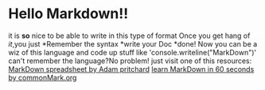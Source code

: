 # Hello Markdown!!
it is **so** nice to be able to write in this type of format
Once you get hang of *it*,you just
*Remember the syntax
*write your Doc
*done!
Now you can be a wiz of this language and code up stuff like 'console.writeline("MarkDown")'
can't remember the language?No problem! just visit one of this resources:
[MarkDown spreadsheet by Adam pritchard](https://github.com/adam-p/markdown-here/wiki/Markdown-Cheatsheet)
[learn MarkDown in 60 seconds by commonMark.org](http://commonmark.org/help/)

